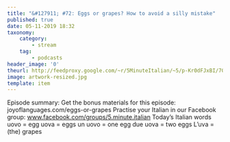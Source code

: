 ```yaml
---
title: "&#127911; #72: Eggs or grapes? How to avoid a silly mistake"
published: true
date: 05-11-2019 18:32
taxonomy:
    category:
        - stream
    tag:
        - podcasts
header_image: '0'
theurl: http://feedproxy.google.com/~r/5MinuteItalian/~5/p-Kr0dFJxBI/702498466-5-minute-italian-eggs-or-grapes.mp3
image: artwork-resized.jpg
template: item
--- 
```

Episode summary: Get the bonus materials for this episode: joyoflanguages.com/eggs-or-grapes Practise your Italian in our Facebook group: www.facebook.com/groups/5.minute.italian Today’s Italian words uovo = egg uova = eggs un uovo = one egg due uova = two eggs L’uva = (the) grapes
